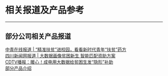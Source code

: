 # 相关报道及产品参考
***
## 部分公司相关产品报道
[中青在线报道 | “精准扶贫”进校园，看看新时代青年“扶贫”药方](http://news.cyol.com/content/2017-11/04/content_16656696.htm)  
[四川新闻网报道 | 大数据画像贫困新生 智能匹配资助方案](http://scnews.newssc.org/system/20170903/000814141.html)  
[CDTV播报：暖心！成电用大数据给贫困生发“隐形”补助](https://sichuan.scol.com.cn/ggxw/201705/55913689.html)  
[部分产品介绍](http://m.haiwainet.cn/middle/352362/2015/1119/content_29371800_1.html)  
